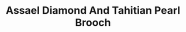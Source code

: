 ---
title: Assael Diamond And Tahitian Pearl Brooch
description: |
specs: |
  Tahitian Natural Color Cultured Button Pearl, 15.4 - 18.7mm, with 182 Diamonds, 19.56 ctw. Hand set in Platinum.
images:
  - image_path: /uploads/assael-diamond-and-tahitian-pearl-brooch.jpg
_category:
order: 5
categories:
  - brooches
---